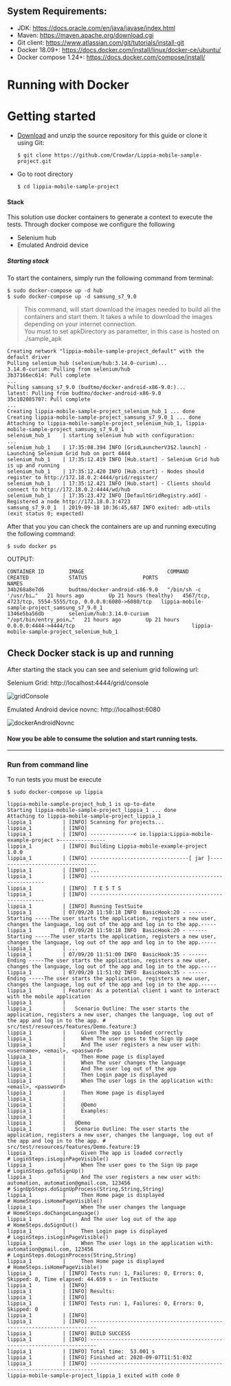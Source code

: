 ## System Requirements: 
+ JDK: https://docs.oracle.com/en/java/javase/index.html 
+ Maven: https://maven.apache.org/download.cgi 
+ Git client: https://www.atlassian.com/git/tutorials/install-git 
+ Docker 18.09+: https://docs.docker.com/install/linux/docker-ce/ubuntu/    
+ Docker compose 1.24+: https://docs.docker.com/compose/install/  

# Running with Docker

# Getting started
 [Download]: <https://github.com/Crowdar/Lippia-mobile-sample-project/archive/master.zip>
- [Download] and unzip the source repository for this guide or clone it using Git:  
    ```
    $ git clone https://github.com/Crowdar/Lippia-mobile-sample-project.git
    ```
- Go to root directory  
    ``` 
    $ cd lippia-mobile-sample-project 
    ```

#### Stack
This solution use docker containers to generate a context to execute the tests. 
Through docker compose we configure the following  
  
-	Selenium hub  
-   Emulated Android device

##### Starting stack
To start the containers, simply run the following command from terminal:

```
$ sudo docker-compose up -d hub
$ sudo docker-compose up -d samsung_s7_9.0
```

 > This command, will start download the images needed to build all the containers and start them. It takes a while to download the images depending on your internet connection.  
 > You must to set apkDirectory as parametter, in this case is hosted on ./sample_apk

```
Creating network "lippia-mobile-sample-project_default" with the default driver
Pulling selenium_hub (selenium/hub:3.14.0-curium)...
3.14.0-curium: Pulling from selenium/hub
3b37166ec614: Pull complete
...
Pulling samsung_s7_9.0 (budtmo/docker-android-x86-9.0:)...
latest: Pulling from budtmo/docker-android-x86-9.0
35c102085707: Pull complete
...
Creating lippia-mobile-sample-project_selenium_hub_1 ... done
Creating lippia-mobile-sample-project_samsung_s7_9.0_1 ... done
Attaching to lippia-mobile-sample-project_selenium_hub_1, lippia-mobile-sample-project_samsung_s7_9.0_1
selenium_hub_1    | starting selenium hub with configuration:
...
selenium_hub_1    | 17:35:08.394 INFO [GridLauncherV3$2.launch] - Launching Selenium Grid hub on port 4444
selenium_hub_1    | 17:35:12.419 INFO [Hub.start] - Selenium Grid hub is up and running
selenium_hub_1    | 17:35:12.420 INFO [Hub.start] - Nodes should register to http://172.18.0.2:4444/grid/register/
selenium_hub_1    | 17:35:12.421 INFO [Hub.start] - Clients should connect to http://172.18.0.2:4444/wd/hub
selenium_hub_1    | 17:35:23.472 INFO [DefaultGridRegistry.add] - Registered a node http://172.18.0.3:4723
samsung_s7_9.0_1  | 2019-09-18 10:36:45,687 INFO exited: adb-utils (exit status 0; expected)

```

After that you you can check the containers are up and running executing the following command:
```
$ sudo docker ps
``` 
OUTPUT:
```
CONTAINER ID        IMAGE                           COMMAND                  CREATED             STATUS                  PORTS                                                       NAMES
34b268a8e7d6        budtmo/docker-android-x86-9.0   "/bin/sh -c '/usr/bi…"   21 hours ago        Up 21 hours (healthy)   4567/tcp, 4723/tcp, 5554-5555/tcp, 0.0.0.0:6080->6080/tcp   lippia-mobile-sample-project_samsung_s7_9.0_1
1346e5ba56db        selenium/hub:3.14.0-curium      "/opt/bin/entry_poin…"   21 hours ago        Up 21 hours             0.0.0.0:4444->4444/tcp                                      lippia-mobile-sample-project_selenium_hub_1
```

## Check Docker stack is up and running
After starting the stack you can see  and selenium grid following url:

Selenium Grid: http://localhost:4444/grid/console

![gridConsole](img/grid_console.png)

Emulated Android device novnc: http://localhost:6080

![dockerAndroidNovnc](img/mobile_emulator.png)

#### Now you be able to consume the solution and start running tests.
***

### Run from command line
To run tests you must be execute

```
$ sudo docker-compose up lippia

lippia-mobile-sample-project_hub_1 is up-to-date
Starting lippia-mobile-sample-project_lippia_1 ... done
Attaching to lippia-mobile-sample-project_lippia_1
lippia_1          | [INFO] Scanning for projects...
lippia_1          | [INFO] 
lippia_1          | [INFO] --------------< io.lippia:Lippia-mobile-example-project >---------------
lippia_1          | [INFO] Building Lippia-mobile-example-project 1.0.0
lippia_1          | [INFO] --------------------------------[ jar ]---------------------------------
lippia_1          | [INFO] ...
lippia_1          | [INFO] -------------------------------------------------------
lippia_1          | [INFO]  T E S T S
lippia_1          | [INFO] -------------------------------------------------------
lippia_1          | [INFO] Running TestSuite
lippia_1          | 07/09/20 11:50:18 INFO  BasicHook:20 - ------ Starting -----The user starts the application, registers a new user, changes the language, log out of the app and log in to the app.-----
lippia_1          | 07/09/20 11:50:18 INFO  BasicHook:20 - ------ Starting -----The user starts the application, registers a new user, changes the language, log out of the app and log in to the app.-----
lippia_1          | ...
lippia_1          | 07/09/20 11:51:00 INFO  BasicHook:35 - ------ Ending -----The user starts the application, registers a new user, changes the language, log out of the app and log in to the app.-----
lippia_1          | 07/09/20 11:51:02 INFO  BasicHook:35 - ------ Ending -----The user starts the application, registers a new user, changes the language, log out of the app and log in to the app.-----
lippia_1          | Feature: As a potential client i want to interact with the mobile application
lippia_1          | 
lippia_1          |   Scenario Outline: The user starts the application, registers a new user, changes the language, log out of the app and log in to the app. # src/test/resources/features/Demo.feature:3
lippia_1          |     Given The app is loaded correctly
lippia_1          |     When The user goes to the Sign Up page
lippia_1          |     And The user registers a new user with: <username>, <email>, <password>
lippia_1          |     Then Home page is displayed
lippia_1          |     When The user changes the language
lippia_1          |     And The user log out of the app
lippia_1          |     Then Login page is displayed
lippia_1          |     When The user logs in the application with: <email>, <password>
lippia_1          |     Then Home page is displayed
lippia_1          | 
lippia_1          |     @Demo
lippia_1          |     Examples: 
lippia_1          | 
lippia_1          |   @Demo
lippia_1          |   Scenario Outline: The user starts the application, registers a new user, changes the language, log out of the app and log in to the app. # src/test/resources/features/Demo.feature:19
lippia_1          |     Given The app is loaded correctly                                                                                                      # LoginSteps.isLoginPageVisible()
lippia_1          |     When The user goes to the Sign Up page                                                                                                 # LoginSteps.goToSignUp()
lippia_1          |     And The user registers a new user with: automation, automation@gmail.com, 123456                                                       # SignUpSteps.doSignUpProcess(String,String,String)
lippia_1          |     Then Home page is displayed                                                                                                            # HomeSteps.isHomePageVisible()
lippia_1          |     When The user changes the language                                                                                                     # HomeSteps.doChangeLanguage()
lippia_1          |     And The user log out of the app                                                                                                        # HomeSteps.doSignOut()
lippia_1          |     Then Login page is displayed                                                                                                           # LoginSteps.isLoginPageVisible()
lippia_1          |     When The user logs in the application with: automation@gmail.com, 123456                                                               # LoginSteps.doLoginProcess(String,String)
lippia_1          |     Then Home page is displayed                                                                                                            # HomeSteps.isHomePageVisible()
lippia_1          | [INFO] Tests run: 1, Failures: 0, Errors: 0, Skipped: 0, Time elapsed: 44.659 s - in TestSuite
lippia_1          | [INFO] 
lippia_1          | [INFO] Results:
lippia_1          | [INFO] 
lippia_1          | [INFO] Tests run: 1, Failures: 0, Errors: 0, Skipped: 0
lippia_1          | [INFO] 
lippia_1          | [INFO] ------------------------------------------------------------------------
lippia_1          | [INFO] BUILD SUCCESS
lippia_1          | [INFO] ------------------------------------------------------------------------
lippia_1          | [INFO] Total time:  53.001 s
lippia_1          | [INFO] Finished at: 2020-09-07T11:51:03Z
lippia_1          | [INFO] ------------------------------------------------------------------------
lippia-mobile-sample-project_lippia_1 exited with code 0

```
